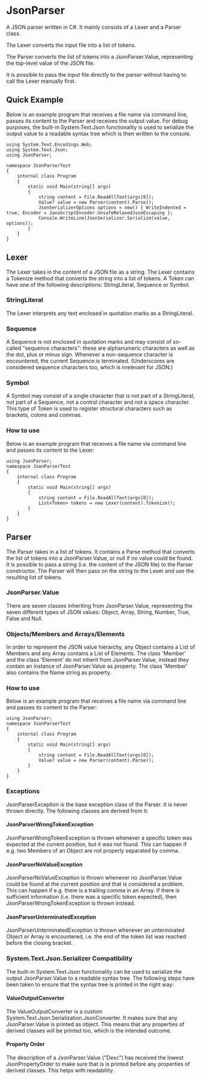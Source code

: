 # JsonParser
A JSON parser written in C#. It mainly consists of a Lexer and a Parser class. 

The Lexer converts the input file into a list of tokens.

The Parser converts the list of tokens into a JsonParser.Value, representing the top-level value of the JSON file.

It is possible to pass the input file directly to the parser without having to call the Lexer manually first.
## Quick Example
Below is an example program that receives a file name via command line, passes its content to the Parser and receives the output value. For debug purposes, the built-in System.Text.Json functionality is used to serialize the output value to a readable syntax tree which is then written to the console.
```
using System.Text.Encodings.Web;
using System.Text.Json;
using JsonParser;

namespace JsonParserTest
{
    internal class Program
    {
        static void Main(string[] args)
        {
            string content = File.ReadAllText(args[0]);
            Value? value = new Parser(content).Parse();
            JsonSerializerOptions options = new() { WriteIndented = true, Encoder = JavaScriptEncoder.UnsafeRelaxedJsonEscaping };
            Console.WriteLine(JsonSerializer.Serialize(value, options));
        }
    }
}
```
## Lexer
The Lexer takes in the content of a JSON file as a string. The Lexer contains a Tokenize method that converts the string into a list of tokens.
A Token can have one of the following descriptions: StringLiteral, Sequence or Symbol.
### StringLiteral
The Lexer interprets any text enclosed in quotation marks as a StringLiteral.
### Sequence
A Sequence is not enclosed in quotation marks and may consist of so-called "sequence characters": these are alphanumeric characters as well as the dot, plus or minus sign.
Whenever a non-sequence character is encountered, the current Sequence is terminated.
(Underscores are considered sequence characters too, which is irrelevant for JSON.)
### Symbol
A Symbol may consist of a single character that is not part of a StringLiteral, not part of a Sequence, not a control character and not a space character. This type of Token is used to register structural characters such as brackets, colons and commas.
### How to use
Below is an example program that receives a file name via command line and passes its content to the Lexer:
```
using JsonParser;
namespace JsonParserTest
{
    internal class Program
    {
        static void Main(string[] args)
        {
            string content = File.ReadAllText(args[0]);
            List<Token> tokens = new Lexer(content).Tokenize();
        }
    }
}
```

## Parser
The Parser takes in a list of tokens. It contains a Parse method that converts the list of tokens into a JsonParser.Value, or null if no value could be found.
It is possible to pass a string (i.e. the content of the JSON file) to the Parser constructor. The Parser will then pass on the string to the Lexer and use the resulting list of tokens.
### JsonParser.Value
There are seven classes inheriting from JsonParser.Value, representing the seven different types of JSON values: Object, Array, String, Number, True, False and Null.
### Objects/Members and Arrays/Elements
In order to represent the JSON value hierarchy, any Object contains a List of Members and any Array contains a List of Elements.
The class 'Member' and the class 'Element' do not inherit from JsonParser.Value, instead they contain an instance of JsonParser.Value as property. The class 'Member' also contains the Name string as property.
### How to use
Below is an example program that receives a file name via command line and passes its content to the Parser:
```
using JsonParser;
namespace JsonParserTest
{
    internal class Program
    {
        static void Main(string[] args)
        {
            string content = File.ReadAllText(args[0]);
            Value? value = new Parser(content).Parse();
        }
    }
}
```
### Exceptions
JsonParserException is the base exception class of the Parser. It is never thrown directly. The following classes are derived from it:
#### JsonParserWrongTokenException
JsonParserWrongTokenException is thrown whenever a specific token was expected at the current position, but it was not found. This can happen if e.g. two Members of an Object are not properly separated by comma.
#### JsonParserNoValueException
JsonParserNoValueException is thrown whenever no JsonParser.Value could be found at the current position and that is considered a problem. This can happen if e.g. there is a trailing comma in an Array. If there is sufficient information (i.e. there was a specific token expected), then JsonParserWrongTokenException is thrown instead.
#### JsonParserUnterminatedException
JsonParserUnterminatedException is thrown whenever an unterminated Object or Array is encountered, i.e. the end of the token list was reached before the closing bracket.


### System.Text.Json.Serializer Compatibility
The built-in System.Text.Json functionality can be used to serialize the output JsonParser.Value to a readable syntax tree. The following steps have been taken to ensure that the syntax tree is printed in the right way:
#### ValueOutputConverter
The ValueOutputConverter is a custom System.Text.Json.Serialization.JsonConverter. It makes sure that any JsonParser.Value is printed as object. This means that any properties of derived classes will be printed too, which is the intended outcome.
#### Property Order
The description of a JsonParser.Value ("Desc") has received the lowest JsonPropertyOrder to make sure that is is printed before any properties of derived classes. This helps with readability. 
